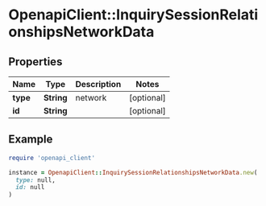 # OpenapiClient::InquirySessionRelationshipsNetworkData

## Properties

| Name | Type | Description | Notes |
| ---- | ---- | ----------- | ----- |
| **type** | **String** | network | [optional] |
| **id** | **String** |  | [optional] |

## Example

```ruby
require 'openapi_client'

instance = OpenapiClient::InquirySessionRelationshipsNetworkData.new(
  type: null,
  id: null
)
```

